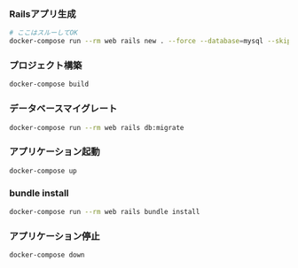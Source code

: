 ### Railsアプリ生成

```bash
# ここはスルーしてOK
docker-compose run --rm web rails new . --force --database=mysql --skip-bundle
```

### プロジェクト構築

```bash
docker-compose build
```

### データベースマイグレート

```bash
docker-compose run --rm web rails db:migrate
```

### アプリケーション起動

```bash
docker-compose up
```

### bundle install

```bash
docker-compose run --rm web rails bundle install
```

### アプリケーション停止

```
docker-compose down
```